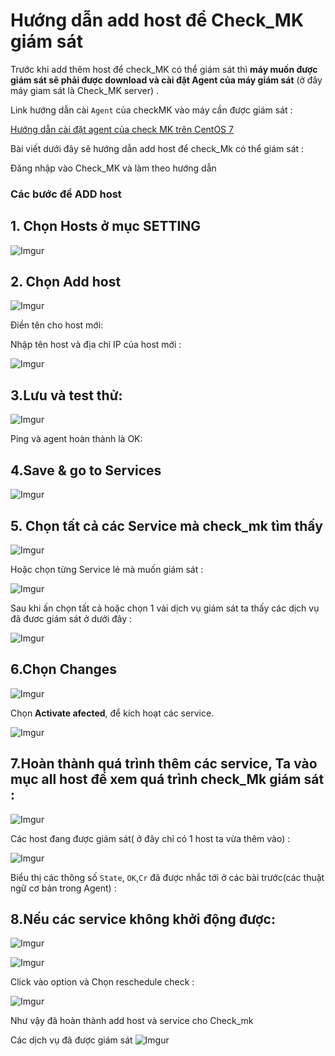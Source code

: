 



# Hướng dẫn add host để Check_MK giám sát

Trước khi add thêm host để check_MK có thể giám sát thì **máy muốn được giám sát sẽ phải được download và cài đặt Agent của máy giám sát** (ở đây máy giam sát là Check_MK server) .

Link hướng dẫn cài ``Agent`` của checkMK vào máy cần được giám sát :

[Hướng dẫn cài đặt agent của check MK trên CentOS 7](./add_host_CheckMk_C7.md)



Bài viết dưới đây sẽ hướng dẫn add host để check_Mk có thể giám sát :


Đăng nhập vào Check_MK và làm theo hướng dẫn

### Các bước để ADD host 

**<h2>1. Chọn Hosts ở mục SETTING**</h2>
![Imgur](https://i.imgur.com/hc469Vs.png)
**<h2>2. Chọn Add host**</h2>

![Imgur](https://i.imgur.com/Do3r2RA.png)



Điền tên cho host mới:

Nhập tên host và địa chỉ IP của host mới :

![Imgur](https://i.imgur.com/SNF5l70.png)

**<h2>3.Lưu và test thử:**</h2>

![Imgur](https://i.imgur.com/NAKxK5g.png)

Ping và agent hoàn thành là OK:


**<h2>4.Save & go to Services**</h2> 

![Imgur](https://i.imgur.com/FFxtUNy.png)


**<h2>5. Chọn  tất cả các Service mà check_mk tìm thấy**</h2>

![Imgur](https://i.imgur.com/EqMZCKx.png)

Hoặc chọn từng Service lẻ mà muốn giám sát :

![Imgur](https://i.imgur.com/Orugiw3.png)


Sau khi ấn chọn tất cả hoặc chọn 1 vài dịch vụ giám sát ta thấy các dịch vụ đã đươc giám sát ở dưới đây :

![Imgur](https://i.imgur.com/zDgTjAJ.png)

**<h2>6.Chọn **Changes****</h2>

![Imgur](https://i.imgur.com/Ny0hW8Z.png)

Chọn **Activate afected**, để kích hoạt các service.

![Imgur](https://i.imgur.com/7wgglem.png)

**<h2>7.Hoàn thành quá trình thêm các service, Ta vào mục all host để xem quá trình check_Mk giám sát :**</h2>

![Imgur](https://i.imgur.com/2uSeb4P.png)


Các host đang được giám sát( ở đây chỉ có 1 host ta vừa thêm vào) :

![Imgur](https://i.imgur.com/9r0Abcp.png)

Biểu thị các thông số `State`, `OK`,`Cr` đã được nhắc tới ở các bài trước(các thuật ngữ cơ bản trong Agent)  :

**<h2>8.Nếu các service không khởi động được:**</h2>

![Imgur](https://i.imgur.com/DAqTmJh.png)

![Imgur](https://i.imgur.com/aAuqfw4.png)

Click vào option và Chọn reschedule check :

![Imgur](https://i.imgur.com/eTuNsCX.png)


Như vậy đã hoàn thành add host và service cho Check_mk

Các dịch vụ đã được giám sát 
![Imgur](https://i.imgur.com/WQ44rOE.png)

